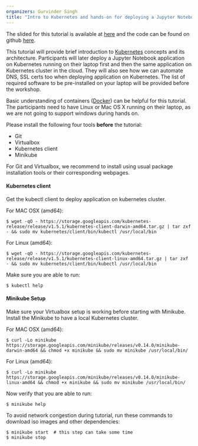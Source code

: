```yaml
---
organizers: Gurvinder Singh
title: "Intro to Kubernetes and hands-on for deploying a Jupyter Notebook"
---
```


The slided for this tutorial is available at [here](http://gurvin-slides.paas.uninett.no/kubernetes-neic-20170124.html#1) and the code can be found on github [here](https://github.com/gurvindersingh/k8s-tutorial).

This tutorial will provide brief introduction to
[Kubernetes](http://kubernetes.io) concepts and its architecture. Participants
will later deploy a Jupyter Notebook application on Kubernetes running on their
laptop first and then the same application on Kubernetes cluster in the cloud.
They will also see how we can automate DNS, SSL certs too when deploying
application on Kubernetes. The list of required software to be pre-installed on
your laptop will be provided before the workshop.

Basic understanding of containers ([Docker](https://www.docker.com)) can be
helpful for this tutorial. The participants need to have Linux or Mac OS X
running on their laptop, as we are not going to support windows during hands
on.

Please install the following four tools **before** the tutorial:

- Git
- Virtualbox
- Kubernetes client
- Minikube

For Git and Virtualbox, we recommend to install using usual package
installation tools or their corresponding webpages.


#### Kubernetes client

Get the kubectl client to deploy application on kubernetes cluster.

For MAC OSX (amd64):

```shell
$ wget -qO - https://storage.googleapis.com/kubernetes-release/release/v1.5.1/kubernetes-client-darwin-amd64.tar.gz | tar zxf - && sudo mv kubernetes/client/bin/kubectl /usr/local/bin
```

For Linux (amd64):

```shell
$ wget -qO - https://storage.googleapis.com/kubernetes-release/release/v1.5.1/kubernetes-client-linux-amd64.tar.gz | tar zxf - && sudo mv kubernetes/client/bin/kubectl /usr/local/bin
```

Make sure you are able to run:

```shell
$ kubectl help
```


#### Minikube Setup

Make sure your Virtualbox setup is working before starting with Minikube.
Install the Minikube to have a local Kubernetes cluster.

For MAC OSX (amd64):

```shell
$ curl -Lo minikube https://storage.googleapis.com/minikube/releases/v0.14.0/minikube-darwin-amd64 && chmod +x minikube && sudo mv minikube /usr/local/bin/
```

For Linux (amd64):

```shell
$ curl -Lo minikube https://storage.googleapis.com/minikube/releases/v0.14.0/minikube-linux-amd64 && chmod +x minikube && sudo mv minikube /usr/local/bin/
```

Now verify that you are able to run:

```shell
$ minikube help
```

To avoid network congestion during tutorial, run these commands to download iso images and other dependencies:

```shell
$ minikube start  # this step can take some time
$ minikube stop
```
